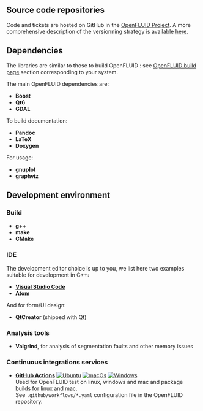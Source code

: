 ## Source code repositories

Code and tickets are hosted on GitHub in the [OpenFLUID Project](https://github.com/OpenFLUID/openfluid). A more 
comprehensive description of the versionning strategy is available [here](srccodework.md).

## Dependencies

The libraries are similar to those to build OpenFLUID : see [OpenFLUID build page](build.md) section corresponding to your system.

The main OpenFLUID dependencies are:

* **Boost**
* **Qt6**
* **GDAL**

To build documentation:

* **Pandoc**
* **LaTeX**
* **Doxygen**

For usage:

* **gnuplot**
* **graphviz**

## Development environment


### Build

* **g++**
* **make**
* **CMake**



### IDE

The development editor choice is up to you, we list here two examples suitable for development in C++:

* **[Visual Studio Code](https://code.visualstudio.com/)**
* **[Atom](https://atom.io/)**

And for form/UI design:

* **QtCreator** (shipped with Qt)

### Analysis tools

* **Valgrind**, for analysis of segmentation faults and other memory issues

### Continuous integrations services

* **[GitHub Actions](https://github.com/OpenFLUID/openfluid/actions/workflows/CI.yaml)**
  [![Ubuntu](https://github.com/OpenFLUID/openfluid/actions/workflows/CI-ubuntu.yaml/badge.svg)](https://github.com/OpenFLUID/openfluid/actions/workflows/CI-ubuntu.yaml) [![macOs](https://github.com/OpenFLUID/openfluid/actions/workflows/CI-macos.yaml/badge.svg)](https://github.com/OpenFLUID/openfluid/actions/workflows/CI-macos.yaml) [![Windows](https://github.com/OpenFLUID/openfluid/actions/workflows/CI-windows.yaml/badge.svg)](https://github.com/OpenFLUID/openfluid/actions/workflows/CI-windows.yaml)  
  Used for OpenFLUID test on linux, windows and mac and package builds for linux and mac.  
  See `.github/workflows/*.yaml` configuration file in the OpenFLUID repository.

